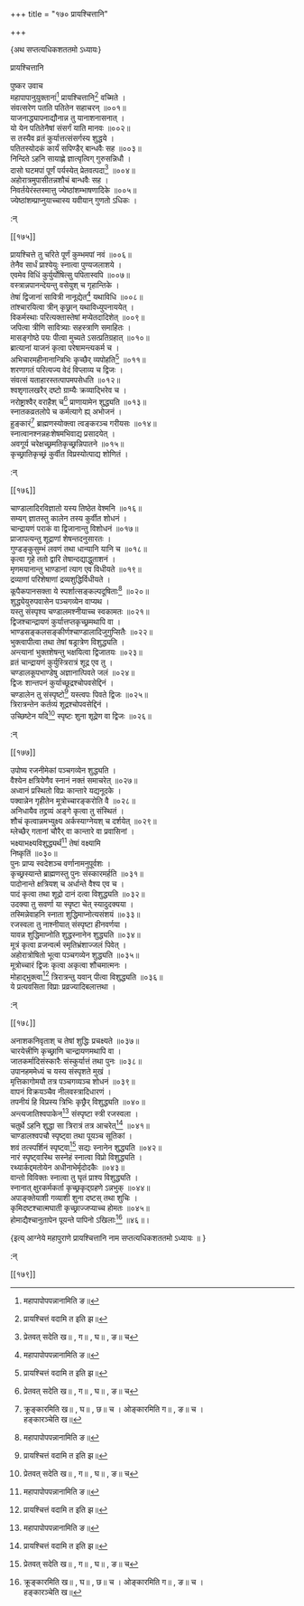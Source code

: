 +++
title = "१७० प्रायश्चित्तानि"

+++

\{अथ सप्तत्यधिकशततमो ऽध्यायः\}

प्रायश्चित्तानि  
    
पुष्कर उवाच  
महापापानुयुक्तानां[^१] प्रायश्चित्तानि[^२] वच्मिते   ।  
संवत्सरेण पतति पतितेन सहाचरन् ॥००१॥  
याजनाद्ध्यापनाद्यौनान्न तु यानाशनासनात् ।  
यो येन पतितेनैषां संसर्गं याति मानवः ॥००२॥  
स तस्यैव व्रतं कुर्यात्तत्संसर्गस्य शुद्धये ।  
पतितस्योदकं कार्यं सपिण्डैर् बान्धवैः सह   ॥००३॥  
निन्दिते ऽहनि सायाह्णे ज्ञात्यृत्विग् गुरुसन्निधौ ।  
दासो घटमपां पूर्णं पर्यस्येत् प्रेतवत्पदा[^३]   ॥००४॥  
अहोरात्रमुपासीतन्नशौचं बान्धवैः सह ।  
निवर्तयेरंस्तस्मात्तु ज्येष्ठांशम्भाषणादिके   ॥००५॥  
ज्येष्ठांशम्प्राप्नुयाच्चास्य यवीयान् गुणतो ऽधिकः   ।  
    
:न्  
    
[^१]: महापापोपपन्नानामिति ङ॥  
    
[^२]: प्रायश्चित्तं वदामि त इति झ॥  
    
[^३]: प्रेतवत् सदेति ख॥ , ग॥ , घ॥ , ङ॥ च  

[[१७५]]
    
प्रायश्चित्ते तु चरिते पूर्णं कुम्भमपां नवं   ॥००६॥  
तेनैव सार्धं प्राश्येयुः स्नात्वा पुण्यजलाशये   ।  
एवमेव विधिं कुर्युर्योषित्सु पपितास्वपि ॥००७॥  
वस्त्रान्नपानन्देयन्तु वसेयुश् च गृहान्तिके ।  
तेषां द्विजानां सावित्री नानूद्येत[^१] यथाविधि   ॥००८॥  
तांश्चारयित्वा त्रीन् कृछ्रान् यथाविध्युपनाययेत्   ।  
विकर्मस्थाः परित्यक्तास्तेषां मप्येतदादिशेत् ॥००९॥  
जपित्वा त्रीणि सावित्र्याः सहस्त्राणि समाहितः ।  
मासङ्गोष्ठे पयः पीत्वा मुच्यते ऽसत्प्रतिग्रहात्   ॥०१०॥  
ब्रात्यानां याजनं कृत्वा परेषामन्त्यकर्म च   ।  
अभिचारमहीनानान्त्रिभिः कृच्छैर् व्यपोहति[^२] ॥०११॥  
शरणागतं परित्यज्य वेदं विप्लाव्य च द्विजः ।  
संवत्सं यताहारस्तत्पापमपसेधति ॥०१२॥  
श्वशृगालखरैर् दष्टो ग्राम्यैः क्रव्याद्भिरेव च   ।  
नरोष्ट्राश्वैर् वराहैश् च[^३] प्राणायामेन शुद्ध्यति   ॥०१३॥  
स्नातकव्रतलोपे च कर्मत्यागे ह्य् अभोजनं ।  
हुङ्कारं[^४] ब्राह्मणस्योक्त्वा त्वङ्करञ्च गरीयसः   ॥०१४॥  
स्नात्वानश्नन्नहःशेषमभिवाद्य प्रसादयेत् ।  
अवगूर्य चरेक्षच्छ्रमतिकृच्छ्रन्निपातने ॥०१५॥  
कृच्छ्रातिकृच्छ्रं कुर्वीत विप्रस्योत्पाद्य शोणितं   ।  
    
:न्  
    
[^१]: न युज्येतेति ख॥  
    
[^२]: कृच्छ्रैर् विशुद्ध्यति इति ग॥ , घ॥ , ङ॥ च  
    
[^३]: नरोष्टविड्वराहैश्चेति ङ॥  
    
[^४]: क्रूङ्कारमिति ख॥ , घ॥ , छ॥ च । ओङ्कारमिति ग॥ , ङ॥ च ।  
हङ्कारञ्चेति ख॥  

[[१७६]]
    
चाण्डालादिरविज्ञातो यस्य तिष्ठेत वेश्मनि ॥०१६॥  
सम्यग् ज्ञातस्तु कालेन तस्य कुर्वीत शोधनं ।  
चान्द्रायणं पराकं वा द्विजानान्तु विशोधनं   ॥०१७॥  
प्राजापत्यन्तु शूद्राणां शेषन्तदनुसारतः   ।  
गुण्डङ्कुसुम्भं लवणं तथा धान्यानि यानि च   ॥०१८॥  
कृत्वा गृहे ततो द्वारि तेषान्दद्याद्धुताशनं   ।  
मृणमयानान्तु भाण्डानां त्याग एव विधीयते   ॥०१९॥  
द्रव्याणां परिशेषाणां द्रव्यशुद्धिर्विधीयते   ।  
कूपैकपानसक्ता ये स्पर्शात्सङ्कल्पदूषिताः[^१]   ॥०२०॥  
शुद्ध्येयुरुपवासेन पञ्चगव्येन वाप्यथ ।  
यस्तु संस्पृश्य चण्डालमश्नीयाच्च स्वकामतः   ॥०२१॥  
द्विजश्चान्द्रायणं कुर्यात्तप्तकृच्छ्रमथापि वा   ।  
भाण्डसङ्कलसङ्कीर्णश्चाण्डालादिजुगुप्सितैः   ॥०२२॥  
भुक्त्वापीत्वा तथा तेषां षड्रात्रेण विशुद्ध्यति   ।  
अन्त्यानां भुक्तशेषन्तु भक्षयित्वा द्विजातयः   ॥०२३॥  
व्रतं चान्द्रायणं कुर्युस्त्रिरात्रं शूद्र एव तु   ।  
चण्डालकूपभाण्डेषु अज्ञानात्पिवते जलं   ॥०२४॥  
द्विजः शान्तपनं कुर्याच्छूद्रश्चोपवसेद्दिनं   ।  
चण्डालेन तु संस्पृष्टो[^२] यस्त्वपः पिवते द्विजः   ॥०२५॥  
त्रिरात्रन्तेन कर्तव्यं शूद्रश्चोपवसेद्दिनं ।  
उच्छिष्टेन यदि[^३] स्पृष्टः शुना शूद्रेण वा द्विजः   ॥०२६॥  
    
:न्  
    
[^१]: स्पर्शसङ्कल्पभूषिता इति झ॥  
    
[^२]: संसृष्ट इति क॥  
    
[^३]: यदेति ख॥ , ग॥ , घ॥ , ङ॥ , छ॥ च  

[[१७७]]
    
उपोष्य रजनीमेकां पञ्चगव्येन शुद्ध्यति ।  
वैश्येन क्षत्रियेणैव स्नानं नक्तं समाचरेत् ॥०२७॥  
अध्वानं प्रस्थितो विप्रः कान्तारे यद्यनूदके ।  
पक्वान्नेन गृहीतेन मूत्रोच्चारङ्करोति वै ॥०२८॥  
अनिधायैव तद्द्रव्यं अङ्गे कृत्वा तु संस्थितं ।  
शौचं कृत्वान्नमभ्युक्ष्य अर्कस्याग्नेयश् च दर्शयेत्   ॥०२९॥  
म्लेच्छैर् गतानां चौरैर् वा कान्तारे वा प्रवासिनां   ।  
भक्ष्याभक्ष्यविशुद्ध्यर्थं[^१] तेषां वक्ष्यामि  
निष्कृतिं ॥०३०॥  
पुनः प्राप्य स्वदेशञ्च वर्णानामनुपूर्वशः   ।  
कृच्छ्रस्यान्ते ब्राह्मणस्तु पुनः संस्कारमर्हति   ॥०३१॥  
पादोनान्ते क्षत्रियश् च अर्धान्ते वैश्य एव च ।  
पादं कृत्वा तथा शूद्रो दानं दत्वा विशुद्ध्यति   ॥०३२॥  
उदक्या तु सवर्णा या स्पृष्टा चेत् स्यादुदक्यया   ।  
तस्मिन्नेवाहनि स्नाता शुद्धिमाप्नोत्यसंशयं ॥०३३॥  
रजस्वला तु नाश्नीयात् संस्पृष्टा हीनवर्णया   ।  
यावन्न शुद्धिमाप्नोति शुद्धस्नानेन शुद्ध्यति ॥०३४॥  
मूत्रं कृत्वा व्रजन्वर्त्म स्मृतिभ्रंशाज्जलं पिवेत्   ।  
अहोरात्रोषितो भूत्वा पञ्चगव्येन शुद्ध्यति ॥०३५॥  
मूत्रोच्चारं द्विजः कृत्वा अकृत्वा शौचमात्मनः   ।  
मोहाद्भुक्त्वा[^२] त्रिरात्रन्तु यवान् पीत्वा विशुद्ध्यति   ॥०३६॥  
ये प्रत्यवसिता विप्राः प्रव्रज्यादिबलात्तथा ।  
    
:न्  
    
[^१]: भक्ष्यभोज्यविशुद्ध्यर्थमिति झ॥  
    
[^२]: लोभाद्भुक्त्वेति ख॥ , ग॥ , घ॥ , ङ॥ , छ॥ च  

[[१७८]]
    
अनाशकनिवृताश् च तेषां शुद्धिः प्रचक्ष्यते   ॥०३७॥  
चारयेत्त्रीणि कृच्छ्राणि चान्द्रायणमथापि वा   ।  
जातकर्मादिसंस्कारैः संस्कुर्यात्तं तथा पुनः   ॥०३८॥  
उपानहममेध्यं च यस्य संस्पृशते मुखं ।  
मृत्तिकागोमयौ तत्र पञ्चगव्यञ्च शोधनं ॥०३९॥  
वापनं विक्रयञ्चैव नीलवस्त्रादिधारणं ।  
तपनीयं हि विप्रस्य त्रिभिः कृछ्रैर् विशुद्ध्यति ॥०४०॥  
अन्त्यजातिश्वपाकेन[^१] संस्पृष्टा स्त्री रजस्वला   ।  
चतुर्थे ऽहनि शुद्धा सा त्रिरात्रं तत्र आचरेत्[^२] ॥०४१॥  
चाण्डालश्वपचौ स्पृष्ट्वा तथा पूयञ्च सूतिकां   ।  
शवं तत्स्पर्शिनं स्पृष्ट्वा[^३] सद्यः स्नानेन शुद्ध्यति   ॥०४२॥  
नारं स्पृष्ट्वास्थि सस्नेहं स्नात्वा विप्रो विशुद्ध्यति   ।  
रथ्यार्कद्दमतोयेन अधीनाभेर्मृदोदकैः ॥०४३॥  
वान्तो विविक्तः स्नात्वा तु घृतं प्राश्य विशुद्ध्यति   ।  
स्नानात् क्षुरकर्मकर्ता कृच्छ्रकृद्ग्रहणे ऽन्नभुक्   ॥०४४॥  
अपाङ्क्तेयाशी गव्याशी शुना दष्टस् तथा शुचिः   ।  
कृमिदष्टश्चात्मघाती कृच्छ्राज्जप्याच्च होमतः   ॥०४५॥  
होमाद्यैश्चानुतापेन पूयन्ते पापिनो ऽखिलाः[^४]  ॥४६॥।  
    
\{इत्य् आग्नेये महापुराणे प्रायश्चित्तानि नाम सप्तत्यधिकशततमो ऽध्यायः ॥  }
    
:न्  
[^१]: अन्त्यजैश् च स्वपाकेनेति ङ।  
    
[^२]: अन्त्यजातिश्वपाकेनेत्यादिः, तत्र आचरेदित्यन्तः पाठः छ॥  
पुस्तके नास्ति  
    
[^३]: शवन्ततत्स्पर्शिनं श्वानमिति ख॥ । शवन्तत्स्पृष्टिनं  
श्वानमिति घ॥ , ज॥ च  
    
[^४]: मूत्रोच्चारं द्विजः कृत्वेत्यादिः, पूयन्ते पापिनो ऽखिला इत्य्  
अन्तः पाठः ज॥ , झ॥ पुस्तके नास्ति  

[[१७९]]
    